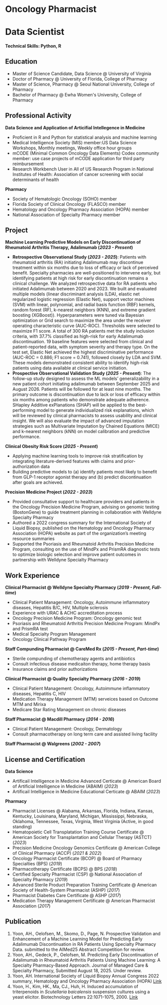 # Oncology Pharmacist
# Data Scientist

#### Technical Skills: Python, R

## Education
- Master of Science Candidate, Data Science @ University of Virginia
- Doctor of Pharmacy @ University of Florida, College of Pharmacy								       		
- Master of Science, Pharmacy	@ Seoul National University, College of Pharmacy	 			        		
- Bachelor of Pharmacy @ Ewha Women's University, College of Pharmacy

## Professional Activity
**Data Science and Application of Articifial Intellegence in Medicine**
- Proficient in R and Python for statistical analysis and machine learning
- Medical Intelligence Society (MIS) member:US Data Science Workshops, Monthly meetings, Weekly office hour groups
- mCODE (Minimal Common Oncology Data Elements) Codex community member: use case projects of mCODE application for third party reimbursement
- Research Workbench User in All of US Research Program in National Institutes of Health: Association of cancer screening with social determinants of health

**Pharmacy**
- Society of Hematologic Oncology (SOHO) member
- Florida Society of Clinical Oncology (FLASCO) member
- Hematology and Oncology Pharmacy Association (HOPA) member
- National Association of Specialty Pharmacy member

## Project
**Machine Learning Predictive Models on Early Discontinuation of Rheumatoid Arthritis Therapy, Adalimumab (_2023 - Present_)**
- **Retrospective Observational Study (_2023 - 2025_)**: Patients with rheumatoid arthritis (RA) initiating Adalimumab may discontinue treatment within six months due to loss of efficacy or lack of perceived benefit. Specialty pharmacies are well-positioned to intervene early, but identifying patients at high risk for early discontinuation remains a clinical challenge. We analyzed retrospective data for RA patients who initiated Adalimumab between 2020 and 2023. We built and evaluated multiple models (linear discriminant analysis (LDA), elastic net regularized logistic regression (Elastic Net), support vector machines (SVM) with linear, polynomial, and radial basis function (RBF) kernels, random forest (RF), k-nearest neighbors (KNN), and extreme gradient boosting (XGBoost)). Hyperparameters were tuned via Bayesian optimization or Grid search to maximize the area under the receiver operating characteristic curve (AUC-ROC). Thresholds were selected to maximize F1 score. A total of 300 RA patients met the study inclusion criteria, with 37.7% classified as high-risk for early Adalimumab discontinuation. 19 baseline features were selected from clinical and patient-reported data, with symptom severity and therapy type. On the test set, Elastic Net achieved the highest discriminative performance (AUC-ROC = 0.886; F1 score = 0.741), followed closely by LDA and SVM. These models demonstrated consistent ability to identify high-risk patients using data available at clinical service initiation.
- **Prospective Observational Validation Study (_2025 - Present_)**: The follow-up study designed to assess the ML models’ generalizability in a new patient cohort initiating adalimumab between September 2025 and August 2026. Patients will be followed for at least nine months. The primary outcome is discontinuation due to lack or loss of efficacy within six months among patients who demonstrate adequate adherence. SHapley Additive exPlanations (SHAP) will be applied to the best-performing model to generate individualized risk explanations, which will be reviewed by clinical pharmacists to assess usability and clinical insight. We will also evaluate the impact of advanced imputation strategies such as Multivariate Imputation by Chained Equations (MICE) and k-nearest neighbors (kNN) on model calibration and predictive performance.

**Clinical Obesity Risk Score (_2025 - Present_)**
- Applying machine learning tools to improve risk stratification by integrating literature-derived features with claims and prior-authorization data
- Building predictive models to (a) identify patients most likely to benefit from GLP-1 receptor agonist therapy and (b) predict discontinuation after goals are achieved.
  
**Precision Medicine Project (_2022 - 2023_)**
- Provided consultative support to healthcare providers and patients in the Oncology Precision Medicine Program, advising on genomic testing (BostonGene) to guide treatment planning in collaboration with Welldyne Specialty Pharmacy
- Authored a 2022 congress summary for the International Society of Liquid Biopsy, published on the Hematology and Oncology Pharmacy Association (HOPA) website as part of the organization’s meeting resource summaries
- Supported the Psoriasis and Rheumatoid Arthritis Precision Medicine Program, consulting on the use of MindPx and PrismRA diagnostic tests to optimize biologic selection and improve patient outcomes in partnership with Welldyne Specialty Pharmacy

## Work Experience
**Clinical Pharmacist @ Welldyne Specialty Pharmacy (_2019 - Present, Full-time_)**
- Clinical Patient Management: Oncology, Autoimmune inflammatory diseases, Hepatitis B/C, HIV, Multiple sclerosis
- Experience with URAC & ACHC accreditation process 
- Oncology Precision Medicine Program: Oncology genomic test
- Psoriasis and Rheumatoid Arthritis Precision Medicine Program: MindPx and PrismRA test
- Medical Specialty Program Management
- Oncology Clinical Pathway Program

**Staff Compunding Pharmacist @ CareMed Rx (_2015 - Present, Part-time_)**
- Sterile compunding of chemotherapy agents and antibiotics
- Consult infectious disease medicaiton therapy, home therapy basis
- Insurance claims and prior authorizations

**Clinical Pharmacist @ Quality Specialty Pharmacy (_2016 - 2019_)**
- Clinical Patient Management: Oncology, Autoimmune inflammatory diseases, Hepatitis C, HIV
- Medication Therapy Management (MTM) serveices based on Outcome MTM and Mirixa
- Medicare Star Rating Management on chronic diseases

**Staff Pharmacist @ Macdill Pharmacy (_2014 - 2016_)**
- Clinical Patient Management: Oncology, Dermatology
- Consult pharmacotherapy on long term care and assisted living facility

**Staff Pharmacist @ Walgreens (_2002 - 2007_)**

## License and Certification
**Data Science**
- Artificail Intelligence in Medicine Advanced Certicate @ American Board of Artificial Intelligence in Medicine (ABAIM) (_2023_)
- Artificail Intelligence in Medicine Educational Certicate @ ABAIM (_2023_)
  
**Pharmacy**
- Pharmacist Licenses @ Alabama, Arkansas, Florida, Indiana, Kansas, Kentucky, Louisinana, Maryland, Michigan, Mississippi, Nebraska, Oklahoma, Tennessee, Texas, Virginia, West Virginia (Active, in good standing)
- Hematopoietic Cell Transplatation Training Course Certificate @ American Society for Transplantation and Cellular Therapy (ASTCT) (_2023_)
- Precision Medicine Oncology Genomics Certificate @ American College of Clinical Pharmacy (ACCP) (_2021 & 2022_)
- Oncology Pharmacist Certificate (BCOP) @ Board of Pharmacy Specialties (BPS) (_2019_)
- Pharmacotherapy Certificate (BCPS) @ BPS (_2018_)
- Certified Specialty Pharmacist (CSP) @ National Association of Specialty Pharmacy (_2019_)
- Advanced Sterile Product Preparation Training Certificate @ American Society of Health-System Pharmacist (ASHP) (_2017_)
- Pharmacist Diabetes Care Certificate @ ASHP (_2017_)
- Medication Therapy Management Certificate @ American Pharmacist Association (_2017_)

## Publication
1. Yoon, AH., Oelofsen, M., Skomo, D., Page, N. Prospective Validation and Enhancement of a Machine Learning Model for Predicting Early Adalimumab Discontinuation in RA Patients Using Specialty Pharmacy Data. submitted to the AIMed25 Abstract Competition for review.
2. Yoon, AH., Gedeck, P., Oelofsen, M. Predicting Early Discontinuation of Adalimumab in Rheumatoid Arthritis Patients Using Machine Learning: A Specialty Pharmacy-Based Approach. Journal of Managed Care & Specialty Pharmacy, Submitted August 18, 2025. Under review. 
3. Yoon, AH. International Society of Liquid Biopsy Annual Congress 2022 summary, Hematology and Oncology Pharmacy Association (HOPA) [Link](https://www.hoparx.org/resources/summaries-of-allied-organization-meetings/international-society-of-liquid-biopsy-annual-congress-2022/)
4. Yoon, H., Kim, HK., Ma, CJ., Huh, H. Induced accumulation of triterpenoids in _Scutellaria baicalensis_ suspension cultures using a yeast elicitor. Biotechnology Letters 22:1071-1075, 2000. [Link](https://link.springer.com/article/10.1023/A:1005610400511)
